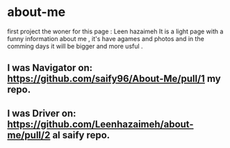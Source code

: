 # about-me
first project 
the woner for this page : Leen hazaimeh
It is a light page with a funny information about me , it's have agames and photos and in the comming days it will be bigger and more usful .

## I was Navigator on: https://github.com/saify96/About-Me/pull/1  my repo.
## I was Driver on: https://github.com/Leenhazaimeh/about-me/pull/2 al saify repo.
